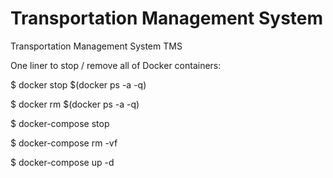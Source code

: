 # Transportation Management System
Transportation Management System TMS


One liner to stop / remove all of Docker containers:

$ docker stop $(docker ps -a -q)

$ docker rm $(docker ps -a -q)

$ docker-compose stop

$ docker-compose rm -vf

$ docker-compose up -d
